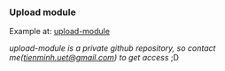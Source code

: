### Upload module
Example at: [upload-module](https://github.com/minhnt95/wi-file-upload)

*upload-module is a private github repository, so contact me(tienminh.uet@gmail.com) to get access* ;D